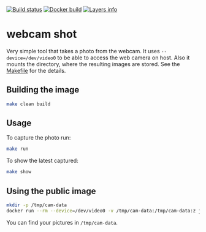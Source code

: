 [![Build status](https://travis-ci.org/radanalyticsio/base-notebook.svg?branch=master)](https://travis-ci.org/Jiri-Kremser/docker-webcam-shot)
[![Docker build](https://img.shields.io/docker/automated/Jiri-Kremser/docker-webcam-shot.svg)](https://hub.docker.com/r/Jiri-Kremser/docker-webcam-shot)
[![Layers info](https://images.microbadger.com/badges/image/Jiri-Kremser/docker-webcam-shot.svg)](https://microbadger.com/images/Jiri-Kremser/docker-webcam-shot)

# webcam shot
Very simple tool that takes a photo from the webcam. It uses `--device=/dev/video0`
to be able to access the web camera on host. Also it mounts the directory, where the
resulting images are stored. See the [Makefile](Makefile) for the details.

## Building the image
```bash
make clean build
```

## Usage

To capture the photo run:

```bash
make run
```

To show the latest captured:
```bash
make show
```

## Using the public image
```bash
mkdir -p /tmp/cam-data
docker run --rm --device=/dev/video0 -v /tmp/cam-data:/tmp/cam-data:z jkremser/webcam-shot
```

You can find your pictures in `/tmp/cam-data`.
